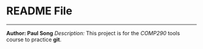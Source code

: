 # README File
---
**Author: Paul Song**
*Description:*
This project is for the *COMP290* tools course to practice **git**.
